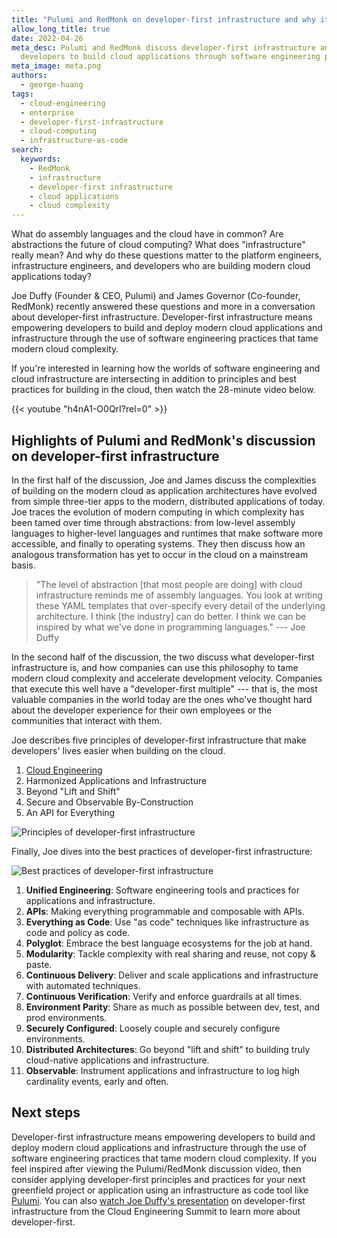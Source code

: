 ```yaml
---
title: "Pulumi and RedMonk on developer-first infrastructure and why it matters"
allow_long_title: true
date: 2022-04-26
meta_desc: Pulumi and RedMonk discuss developer-first infrastructure and how it empowers
  developers to build cloud applications through software engineering practices.
meta_image: meta.png
authors:
  - george-huang
tags:
  - cloud-engineering
  - enterprise
  - developer-first-infrastructure
  - cloud-computing
  - infrastructure-as-code
search:
  keywords:
    - RedMonk
    - infrastructure
    - developer-first infrastructure
    - cloud applications
    - cloud complexity
---
```


What do assembly languages and the cloud have in common? Are abstractions the future of cloud computing? What does "infrastructure" really mean? And why do these questions matter to the platform engineers, infrastructure engineers, and developers who are building modern cloud applications today?

Joe Duffy (Founder & CEO, Pulumi) and James Governor (Co-founder, RedMonk) recently answered these questions and more in a conversation about developer-first infrastructure. Developer-first infrastructure means empowering developers to build and deploy modern cloud applications and infrastructure through the use of software engineering practices that tame modern cloud complexity.

If you're interested in learning how the worlds of software engineering and cloud infrastructure are intersecting in addition to principles and best practices for building in the cloud, then watch the 28-minute video below.

{{< youtube "h4nA1-O0QrI?rel=0" >}}

## Highlights of Pulumi and RedMonk's discussion on developer-first infrastructure

In the first half of the discussion, Joe and James discuss the complexities of building on the modern cloud as application architectures have evolved from simple three-tier apps to the modern, distributed applications of today. Joe traces the evolution of modern computing in which complexity has been tamed over time through abstractions: from low-level assembly languages to higher-level languages and runtimes that make software more accessible, and finally to operating systems. They then discuss how an analogous transformation has yet to occur in the cloud on a mainstream basis.

>"The level of abstraction [that most people are doing] with cloud infrastructure reminds me of assembly languages. You look at writing these YAML templates that over-specify every detail of the underlying architecture. I think [the industry] can do better. I think we can be inspired by what we've done in programming languages." --- Joe Duffy

In the second half of the discussion, the two discuss what developer-first infrastructure is, and how companies can use this philosophy to tame modern cloud complexity and accelerate development velocity. Companies that execute this well have a "developer-first multiple" --- that is, the most valuable companies in the world today are the ones who've thought hard about the developer experience for their own employees or the communities that interact with them.

Joe describes five principles of developer-first infrastructure that make developers' lives easier when building on the cloud.

1. [Cloud Engineering](/cloud-engineering/)
1. Harmonized Applications and Infrastructure
1. Beyond "Lift and Shift"
1. Secure and Observable By-Construction
1. An API for Everything

![Principles of developer-first infrastructure](./developer-first-infra-principles.png)

Finally, Joe dives into the best practices of developer-first infrastructure:

![Best practices of developer-first infrastructure](./developer-first-infra-best-practices.png)

1. **Unified Engineering**: Software engineering tools and practices for applications and infrastructure.
1. **APIs**: Making everything programmable and composable with APIs.
1. **Everything as Code**: Use "as code" techniques like infrastructure as code and policy as code.
1. **Polyglot**: Embrace the best language ecosystems for the job at hand.
1. **Modularity**: Tackle complexity with real sharing and reuse, not copy & paste.
1. **Continuous Delivery**: Deliver and scale applications and infrastructure with automated techniques.
1. **Continuous Verification**: Verify and enforce guardrails at all times.
1. **Environment Parity**: Share as much as possible between dev, test, and prod environments.
1. **Securely Configured**: Loosely couple and securely configure environments.
1. **Distributed Architectures**: Go beyond "lift and shift" to building truly cloud-native applications and infrastructure.
1. **Observable**: Instrument applications and infrastructure to log high cardinality events, early and often.

## Next steps

Developer-first infrastructure means empowering developers to build and deploy modern cloud applications and infrastructure through the use of software engineering practices that tame modern cloud complexity. If you feel inspired after viewing the Pulumi/RedMonk discussion video, then consider applying developer-first principles and practices for your next greenfield project or application using an infrastructure as code tool like [Pulumi](/docs/get-started/). You can also [watch Joe Duffy's presentation](https://www.youtube.com/watch?v=SQRM0r5U1js) on developer-first infrastructure from the Cloud Engineering Summit to learn more about developer-first.

